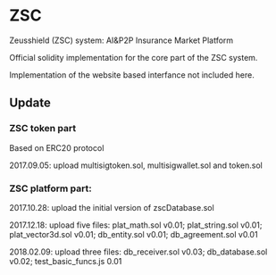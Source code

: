 # ZSC
Zeusshield (ZSC) system: AI&P2P Insurance Market Platform

Official solidity implementation for the core part of the ZSC system.

Implementation of the website based interfance not included here.

## Update

### ZSC token part
Based on ERC20 protocol

2017.09.05: upload multisigtoken.sol, multisigwallet.sol and token.sol

### ZSC platform part:

2017.10.28: upload the initial version of zscDatabase.sol

2017.12.18: upload five files: plat_math.sol v0.01; plat_string.sol v0.01; plat_vector3d.sol v0.01; db_entity.sol v0.01; db_agreement.sol v0.01

2018.02.09: upload three files: db_receiver.sol v0.03; db_database.sol v0.02; test_basic_funcs.js 0.01
